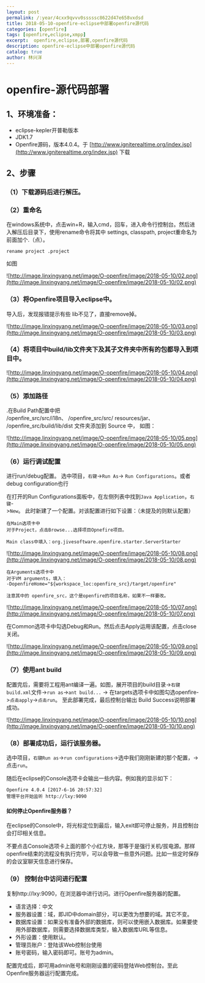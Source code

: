 ```yaml
---
layout: post
permalink: /:year/4cxx9qvvv0sssssc8622d47e658vxdsd
title: 2018-05-10-openfire-eclipse中部署openfire源代码
categories: [openfire]
tags: [openfire,eclipse,xmpp]
excerpt:  openfire,eclipse,部署,openfire源代码
description: openfire-eclipse中部署openfire源代码
catalog: true
author: 林兴洋
---
```


# openfire-源代码部署

## 1、环境准备： 
* eclipse-kepler开普勒版本
* JDK1.7
* Openfire源码，版本4.0.4。于 [http://www.igniterealtime.org/index.jsp](http://www.igniterealtime.org/index.jsp) 下载


## 2、步骤

### （1）下载源码后进行解压。 
### （2）重命名 

在windows系统中，点击win+R，输入cmd，回车，进入命令行控制台。然后进入解压后目录下，使用rename命令将其中 settings, classpath, project重命名为前面加个.（点）。

```
rename project .project
```

如图

![http://image.linxingyang.net/image/O-openfire/image/2018-05-10/02.png](http://image.linxingyang.net/image/O-openfire/image/2018-05-10/02.png)


### （3）将Openfire项目导入eclipse中。 

导入后，发现报错提示有些
lib不见了，直接remove掉。

![http://image.linxingyang.net/image/O-openfire/image/2018-05-10/03.png](http://image.linxingyang.net/image/O-openfire/image/2018-05-10/03.png)

### （4）将项目中build/lib文件夹下及其子文件夹中所有的包都导入到项目中。  

![http://image.linxingyang.net/image/O-openfire/image/2018-05-10/04.png](http://image.linxingyang.net/image/O-openfire/image/2018-05-10/04.png)

### （5）添加路径

.在Build Path配置中把  
/openfire_src/src/i18n、
/openfire_src/src/
resources/jar、
/openfire_src/build/lib/dist 
文件夹添加到 Source 中，
如图：

![http://image.linxingyang.net/image/O-openfire/image/2018-05-10/05.png](http://image.linxingyang.net/image/O-openfire/image/2018-05-10/05.png)

### （6）运行调试配置

进行run/debug配置。
选中项目，`右键`->`Run As`-> `Run Configurations`。或者debug configuration也行

在打开的Run Configurations面板中，在左侧列表中找到`Java Application`，`右键`->`New`。
此时新建了一个配置。对该配置进行如下设置：（未提及的则默认配置）

```
在Main选项卡中
对于Project，点击Browse...选择项目Opnefire项目。

Main class中填入：org.jivesoftware.openfire.starter.ServerStarter
```

![http://image.linxingyang.net/image/O-openfire/image/2018-05-10/08.png](http://image.linxingyang.net/image/O-openfire/image/2018-05-10/08.png)

```
在Arguments选项卡中
对于VM arguments，填入：
-DopenfireHome="${workspace_loc:openfire_src}/target/openfire"

注意其中的 openfire_src，这个是openfire的项目名称，如果不一样要改。
```

![http://image.linxingyang.net/image/O-openfire/image/2018-05-10/07.png](http://image.linxingyang.net/image/O-openfire/image/2018-05-10/07.png)

在Common选项卡中勾选Debug和Run。然后点击Apply运用该配置，点击close关闭。

![http://image.linxingyang.net/image/O-openfire/image/2018-05-10/09.png](http://image.linxingyang.net/image/O-openfire/image/2018-05-10/09.png)

### （7）使用ant build 

配置完后，需要将工程用ant编译一遍。如图，展开项目的build目录->`右键build.xml`文件->`run as`->`ant build...` -> 在targets选项卡中如图勾选openfire->`点击apply`->`点击run`。
至此部署完成，最后控制台输出 Build Success说明部署成功。

![http://image.linxingyang.net/image/O-openfire/image/2018-05-10/10.png](http://image.linxingyang.net/image/O-openfire/image/2018-05-10/10.png)

### （8）部署成功后，运行该服务器。

选中项目，`右键Run as`->`run configurations`->选中我们刚刚新建的那个配置，->点击`run`。

随后在eclipse的Console选项卡会输出一些内容。例如我的显示如下：

```
Openfire 4.0.4 [2017-6-16 20:57:32]
管理平台开始监听 http://lxy:9090
```

#### 如何停止Openfire服务器？

在eclipse的Console中，将光标定位到最后，输入exit即可停止服务，并且控制台会打印相关信息。


不要点击Console选项卡上面的那个小红方块，那等于是强行关机/拔电源。那样openfire结束的流程没有执行完毕，可以会导致一些意外问题。比如一些定时保存的会议室聊天信息进行保存。

### （9） 控制台中访问进行配置

复制http://lxy:9090，在浏览器中进行访问。进行Openfire服务器的配置。

* 语言选择：中文
* 服务器设置：域，即JID中domain部分，可以更改为想要的域。其它不变。
* 数据库设置：如果没有准备外部的数据库，则可以使用嵌入数据库。如果要使用外部数据库，则需要选择数据库类型，输入数据库URL等信息。
* 外形设置：使用默认。
* 管理员账户：登陆该Web控制台使用
* 账号密码，输入密码即可。账号为admin。

配置完成后，即可用admin账号和刚刚设置的密码登陆Web控制台。至此Openfire服务器运行配置完成。
